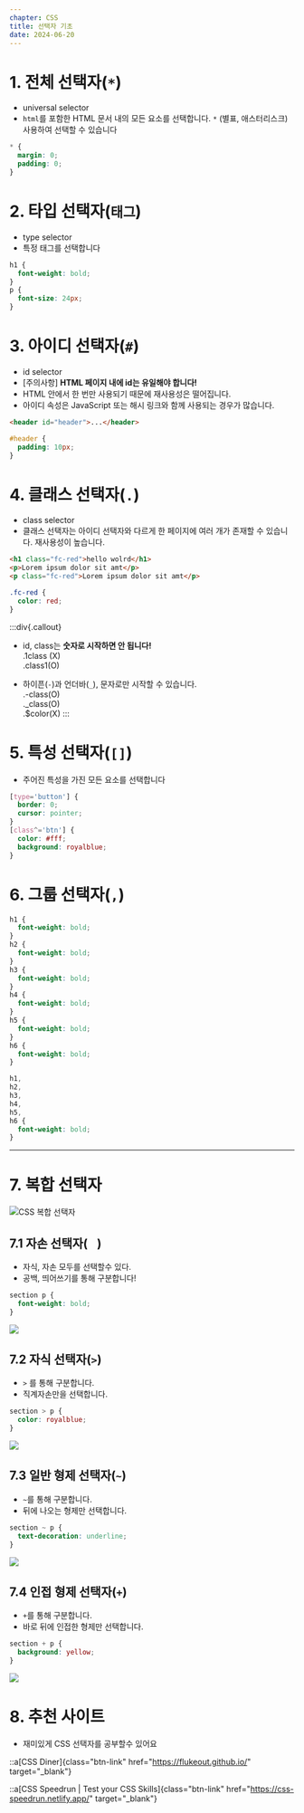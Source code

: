```yaml
---
chapter: CSS
title: 선택자 기초
date: 2024-06-20
---
```


# 1. 전체 선택자(`*`)

- universal selector
- `html`를 포함한 HTML 문서 내의 모든 요소를 선택합니다. `*` (별표, 애스터리스크) 사용하여 선택할 수 있습니다

```css
* {
  margin: 0;
  padding: 0;
}
```

# 2. 타입 선택자(`태그`)

- type selector
- 특정 태그를 선택합니다

```css
h1 {
  font-weight: bold;
}
p {
  font-size: 24px;
}
```

# 3. 아이디 선택자(`#`)

- id selector
- [주의사항] **HTML 페이지 내에 id는 유일해야 합니다!**
- HTML 안에서 한 번만 사용되기 때문에 재사용성은 떨어집니다.
- 아이디 속성은 JavaScript 또는 해시 링크와 함께 사용되는 경우가 많습니다.

```html
<header id="header">...</header>
```

```css
#header {
  padding: 10px;
}
```

# 4. 클래스 선택자(`.`)

- class selector
- 클래스 선택자는 아이디 선택자와 다르게 한 페이지에 여러 개가 존재할 수 있습니다. 재사용성이 높습니다.

```html
<h1 class="fc-red">hello wolrd</h1>
<p>Lorem ipsum dolor sit amt</p>
<p class="fc-red">Lorem ipsum dolor sit amt</p>
```

```css
.fc-red {
  color: red;
}
```

:::div{.callout}

- id, class는 **숫자로 시작하면 안 됩니다!**  
  .1class (X)  
  .class1(O)

- 하이픈(`-`)과 언더바(`_`), 문자로만 시작할 수 있습니다.  
  .-class(O)  
  .\_class(O)  
  .$color(X)
  :::

# 5. 특성 선택자(`[]`)

- 주어진 특성을 가진 모든 요소를 선택합니다

```css
[type='button'] {
  border: 0;
  cursor: pointer;
}
[class^='btn'] {
  color: #fff;
  background: royalblue;
}
```

# 6. 그룹 선택자(`,`)

```css
h1 {
  font-weight: bold;
}
h2 {
  font-weight: bold;
}
h3 {
  font-weight: bold;
}
h4 {
  font-weight: bold;
}
h5 {
  font-weight: bold;
}
h6 {
  font-weight: bold;
}
```

```css
h1,
h2,
h3,
h4,
h5,
h6 {
  font-weight: bold;
}
```

---

# 7. 복합 선택자

![CSS 복합 선택자](/images/basecamp-html-css/chapter03/03-1.png)

## 7.1 자손 선택자(`ㅤ`)

- 자식, 자손 모두를 선택할수 있다.
- 공백, 띄어쓰기를 통해 구분합니다!

```css
section p {
  font-weight: bold;
}
```

![](/images/basecamp-html-css/chapter03/03-2.png)

## 7.2 자식 선택자(`>`)

- `>` 를 통해 구분합니다.
- 직계자손만을 선택합니다.

```css
section > p {
  color: royalblue;
}
```

![](/images/basecamp-html-css/chapter03/03-3.png)

## 7.3 일반 형제 선택자(`~`)

- `~`를 통해 구분합니다.
- 뒤에 나오는 형제만 선택합니다.

```css
section ~ p {
  text-decoration: underline;
}
```

![](/images/basecamp-html-css/chapter03/03-4.png)

## 7.4 인접 형제 선택자(`+`)

- `+`를 통해 구분합니다.
- 바로 뒤에 인접한 형제만 선택합니다.

```css
section + p {
  background: yellow;
}
```

![](/images/basecamp-html-css/chapter03/03-5.png)

# 8. 추천 사이트

- 재미있게 CSS 선택자를 공부할수 있어요

::a[CSS Diner]{class="btn-link" href="https://flukeout.github.io/" target="\_blank"}

::a[CSS Speedrun | Test your CSS Skills]{class="btn-link" href="https://css-speedrun.netlify.app/" target="\_blank"}
